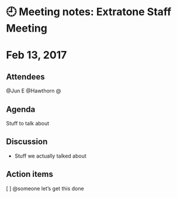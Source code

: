 # 🕘 Meeting notes: Extratone Staff Meeting

# Feb 13, 2017
## Attendees

@Jun E @Hawthorn @

## Agenda

Stuff to talk about

## Discussion
- Stuff we actually talked about
## Action items
[ ] @someone let’s get this done

